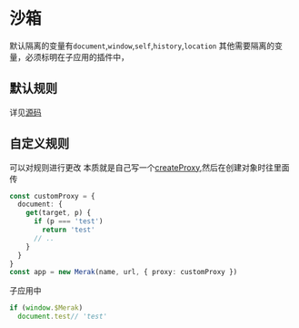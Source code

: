 # 沙箱
默认隔离的变量有`document`,`window`,`self`,`history`,`location`
其他需要隔离的变量，必须标明在子应用的插件中，

## 默认规则
详见[源码]()

## 自定义规则
可以对规则进行更改
本质就是自己写一个[createProxy](),然后在创建对象时往里面传

```ts
const customProxy = {
  document: {
    get(target, p) {
      if (p === 'test')
        return 'test'
      // ..
    }
  }
}
const app = new Merak(name, url, { proxy: customProxy })
```
子应用中
```ts
if (window.$Merak)
  document.test// 'test'
```

